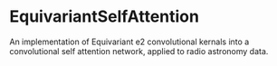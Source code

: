 # EquivariantSelfAttention
An implementation of Equivariant e2 convolutional kernals into a convolutional self attention network, applied to radio astronomy data.
